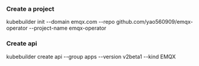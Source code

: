 ### Create a project
kubebuilder init --domain emqx.com --repo github.com/yao560909/emqx-operator --project-name emqx-operator

### Create api
kubebuilder create api --group apps --version v2beta1 --kind EMQX